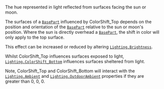 The hue represented in light reflected from surfaces facing the sun or
moon.

The surfaces of a [`BasePart`](https://create.roblox.com/docs/reference/engine/classes/BasePart) influenced by ColorShift_Top depends on
the position and orientation of the [`BasePart`](https://create.roblox.com/docs/reference/engine/classes/BasePart) relative to the sun
or moon's position. Where the sun is directly overhead a [`BasePart`](https://create.roblox.com/docs/reference/engine/classes/BasePart),
the shift in color will only apply to the top surface.

This effect can be increased or reduced by altering
[`Lighting.Brightness`](https://create.roblox.com/docs/reference/engine/classes/Lighting#Brightness).

Whilst ColorShift_Top influences surfaces exposed to light,
[`Lighting.ColorShift_Bottom`](https://create.roblox.com/docs/reference/engine/classes/Lighting#ColorShiftBottom) influences
surfaces sheltered from light.

Note, ColorShift_Top and ColorShift_Bottom will interact with the
[`Lighting.Ambient`](https://create.roblox.com/docs/reference/engine/classes/Lighting#Ambient) and [`Lighting.OutdoorAmbient`](https://create.roblox.com/docs/reference/engine/classes/Lighting#OutdoorAmbient) properties if
they are greater than 0, 0, 0.
